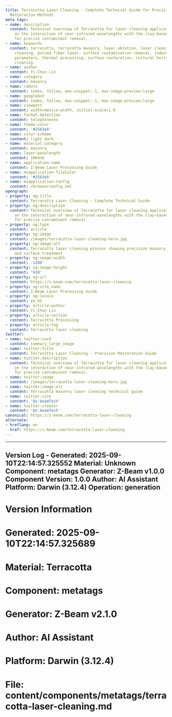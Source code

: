 ```yaml
---
title: Terracotta Laser Cleaning - Complete Technical Guide for Precision Masonry
  Restoration Methods
meta_tags:
- name: description
  content: Technical overview of Terracotta for laser cleaning applications, focusing
    on the interaction of near-infrared wavelengths with the clay-based ceramic matrix
    for precise contaminant removal.
- name: keywords
  content: terracotta, terracotta masonry, laser ablation, laser cleaning, non-contact
    cleaning, pulsed fiber laser, surface contamination removal, industrial laser
    parameters, thermal processing, surface restoration, cultural heritage, brick
    cleaning
- name: author
  content: Yi-Chun Lin
- name: category
  content: masonry
- name: robots
  content: index, follow, max-snippet:-1, max-image-preview:large
- name: googlebot
  content: index, follow, max-snippet:-1, max-image-preview:large
- name: viewport
  content: width=device-width, initial-scale=1.0
- name: format-detection
  content: telephone=no
- name: theme-color
  content: '#2563eb'
- name: color-scheme
  content: light dark
- name: material:category
  content: masonry
- name: laser:wavelength
  content: 1064nm
- name: application-name
  content: Z-Beam Laser Processing Guide
- name: msapplication-TileColor
  content: '#2563eb'
- name: msapplication-config
  content: /browserconfig.xml
opengraph:
- property: og:title
  content: Terracotta Laser Cleaning - Complete Technical Guide
- property: og:description
  content: Technical overview of Terracotta for laser cleaning applications, focusing
    on the interaction of near-infrared wavelengths with the clay-based ceramic matrix
    for precise contaminant removal.
- property: og:type
  content: article
- property: og:image
  content: /images/terracotta-laser-cleaning-hero.jpg
- property: og:image:alt
  content: Terracotta laser cleaning process showing precision masonry restoration
    and surface treatment
- property: og:image:width
  content: '1200'
- property: og:image:height
  content: '630'
- property: og:url
  content: https://z-beam.com/terracotta-laser-cleaning
- property: og:site_name
  content: Z-Beam Laser Processing Guide
- property: og:locale
  content: en_US
- property: article:author
  content: Yi-Chun Lin
- property: article:section
  content: Terracotta Processing
- property: article:tag
  content: Terracotta laser cleaning
twitter:
- name: twitter:card
  content: summary_large_image
- name: twitter:title
  content: Terracotta Laser Cleaning - Precision Restoration Guide
- name: twitter:description
  content: Technical overview of Terracotta for laser cleaning applications, focusing
    on the interaction of near-infrared wavelengths with the clay-based ceramic matrix
    for precise contaminant removal.
- name: twitter:image
  content: /images/terracotta-laser-cleaning-hero.jpg
- name: twitter:image:alt
  content: Terracotta masonry laser cleaning technical guide
- name: twitter:site
  content: '@z-beamTech'
- name: twitter:creator
  content: '@z-beamTech'
canonical: https://z-beam.com/terracotta-laser-cleaning
alternate:
- hreflang: en
  href: https://z-beam.com/terracotta-laser-cleaning
---
```


---
Version Log - Generated: 2025-09-10T22:14:57.325552
Material: Unknown
Component: metatags
Generator: Z-Beam v1.0.0
Component Version: 1.0.0
Author: AI Assistant
Platform: Darwin (3.12.4)
Operation: generation
---

# Version Information
# Generated: 2025-09-10T22:14:57.325689
# Material: Terracotta
# Component: metatags
# Generator: Z-Beam v2.1.0
# Author: AI Assistant
# Platform: Darwin (3.12.4)
# File: content/components/metatags/terracotta-laser-cleaning.md